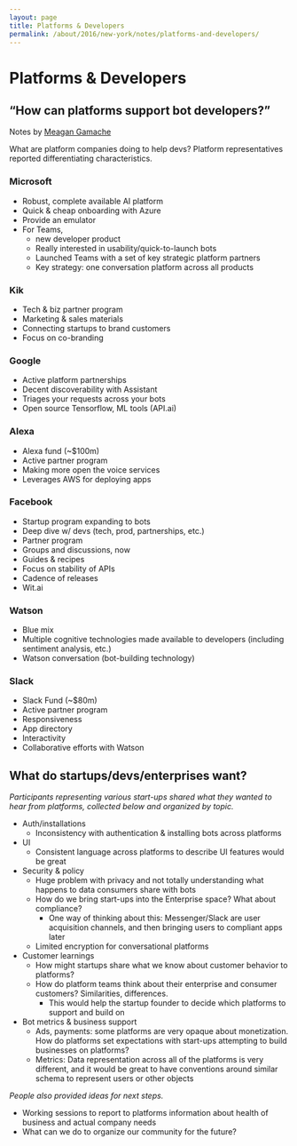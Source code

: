 ```yaml
---
layout: page
title: Platforms & Developers
permalink: /about/2016/new-york/notes/platforms-and-developers/
---
```



# Platforms & Developers
## “How can platforms support bot developers?”

Notes by [Meagan Gamache](https://twitter.com/meaganrgamache)

What are platform companies doing to help devs?
Platform representatives reported differentiating characteristics.

### Microsoft

* Robust, complete available AI platform
* Quick & cheap onboarding with Azure
* Provide an emulator
* For Teams,
	* new developer product
	* Really interested in usability/quick-to-launch bots
	* Launched Teams with a set of key strategic platform partners
	* Key strategy: one conversation platform across all products

### Kik
* Tech & biz partner program
* Marketing & sales materials
* Connecting startups to brand customers
* Focus on co-branding

### Google
* Active platform partnerships
* Decent discoverability with Assistant
* Triages your requests across your bots
* Open source Tensorflow, ML tools (API.ai)

### Alexa
* Alexa fund (~$100m)
* Active partner program
* Making more open the voice services
* Leverages AWS for deploying apps

### Facebook
* Startup program expanding to bots
* Deep dive w/ devs (tech, prod, partnerships, etc.)
* Partner program
* Groups and discussions, now
* Guides & recipes
* Focus on stability of APIs
* Cadence of releases
* Wit.ai

### Watson
* Blue mix
* Multiple cognitive technologies made available to developers (including sentiment analysis, etc.)
* Watson conversation (bot-building technology)

### Slack
* Slack Fund (~$80m)
* Active partner program
* Responsiveness
* App directory
* Interactivity
* Collaborative efforts with Watson

## What do startups/devs/enterprises want?
*Participants representing various start-ups shared what they wanted to hear from platforms, collected below and organized by topic.*

* Auth/installations
	* Inconsistency with authentication & installing bots across platforms
* UI
	* Consistent language across platforms to describe UI features would be great
* Security & policy
	* Huge problem with privacy and not totally understanding what happens to data consumers share with bots
	* How do we bring start-ups into the Enterprise space? What about compliance?
		* One way of thinking about this: Messenger/Slack are user acquisition channels, and then bringing users to compliant apps later
	* Limited encryption for conversational platforms
* Customer learnings
	* How might startups share what we know about customer behavior to platforms?
	* How do platform teams think about their enterprise and consumer customers? Similarities, differences.
		* This would help the startup founder to decide which platforms to support and build on
* Bot metrics & business support
	* Ads, payments: some platforms are very opaque about monetization. How do platforms set expectations with start-ups attempting to build businesses on platforms?
	* Metrics: Data representation across all of the platforms is very different, and it would be great to have conventions around similar schema to represent users or other objects

*People also provided ideas for next steps.*
* Working sessions to report to platforms information about health of business and actual company needs
* What can we do to organize our community for the future?
